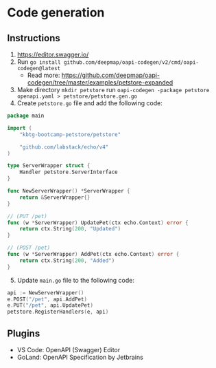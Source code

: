 # Code generation

## Instructions
1. https://editor.swagger.io/
2. Run `go install github.com/deepmap/oapi-codegen/v2/cmd/oapi-codegen@latest`
   - Read more: https://github.com/deepmap/oapi-codegen/tree/master/examples/petstore-expanded
3. Make directory `mkdir petstore` run `oapi-codegen -package petstore openapi.yaml > petstore/petstore.gen.go`
4. Create `petstore.go` file and add the following code:

```go
package main

import (
	"kbtg-bootcamp-petstore/petstore"

	"github.com/labstack/echo/v4"
)

type ServerWrapper struct {
	Handler petstore.ServerInterface
}

func NewServerWrapper() *ServerWrapper {
	return &ServerWrapper{}
}

// (PUT /pet)
func (w *ServerWrapper) UpdatePet(ctx echo.Context) error {
	return ctx.String(200, "Updated")
}

// (POST /pet)
func (w *ServerWrapper) AddPet(ctx echo.Context) error {
	return ctx.String(200, "Added")
}

```

5. Update `main.go` file to the following code:

```go
api := NewServerWrapper()
e.POST("/pet", api.AddPet)
e.PUT("/pet", api.UpdatePet)
petstore.RegisterHandlers(e, api)
```

## Plugins

- VS Code: OpenAPI (Swagger) Editor
- GoLand: OpenAPI Specification by Jetbrains
